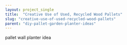 ```yaml
---
layout: project_single
title:  "Creative Use of Used, Recycled Wood Pallets"
slug: "creative-use-of-used-recycled-wood-pallets"
parent: "diy-pallet-garden-planter-ideas"
---
```

pallet wall planter idea